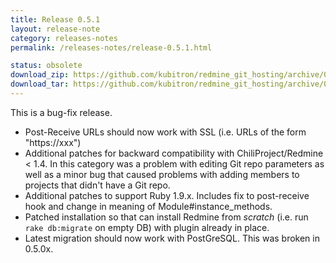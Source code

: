 ```yaml
---
title: Release 0.5.1
layout: release-note
category: releases-notes
permalink: /releases-notes/release-0.5.1.html

status: obsolete
download_zip: https://github.com/kubitron/redmine_git_hosting/archive/0.5.1x.zip
download_tar: https://github.com/kubitron/redmine_git_hosting/archive/0.5.1x.tar.gz
---
```


This is a bug-fix release.

* Post-Receive URLs should now work with SSL (i.e. URLs of the form "https://xxx")
* Additional patches for backward compatibility with ChiliProject/Redmine < 1.4. In this category was a problem with editing Git repo parameters as well as a minor bug that caused problems with adding members to projects that didn't have a Git repo.
* Additional patches to support Ruby 1.9.x.  Includes fix to post-receive hook and change in meaning of Module#instance_methods.
* Patched installation so that can install Redmine from *scratch* (i.e. run `rake db:migrate` on empty DB) with plugin already in place.
* Latest migration should now work with PostGreSQL.  This was broken in 0.5.0x.
